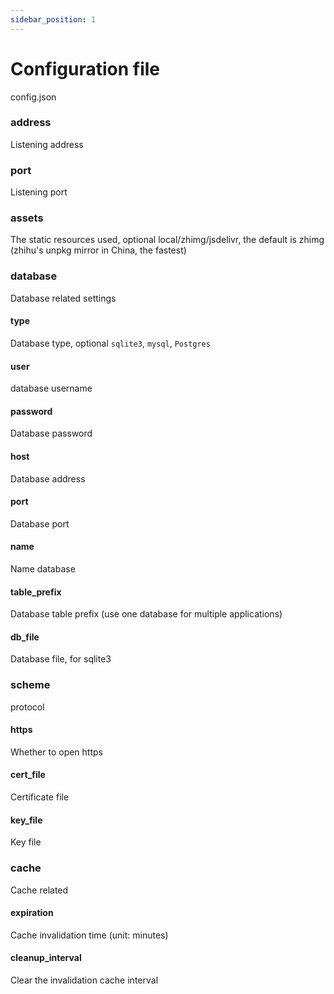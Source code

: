 ```yaml
---
sidebar_position: 1
---
```


# Configuration file

config.json

### address

Listening address

### port

Listening port

### assets

The static resources used, optional local/zhimg/jsdelivr, the default is zhimg (zhihu's unpkg mirror in China, the fastest)

### database

Database related settings

#### type

Database type, optional `sqlite3`, `mysql`, `Postgres`

#### user

database username

#### password

Database password

#### host

Database address

#### port

Database port

#### name

Name database

#### table_prefix

Database table prefix (use one database for multiple applications)

#### db_file

Database file, for sqlite3

### scheme

protocol

#### https

Whether to open https

#### cert_file

Certificate file

#### key_file

Key file

### cache

Cache related

#### expiration

Cache invalidation time (unit: minutes)

#### cleanup_interval

Clear the invalidation cache interval